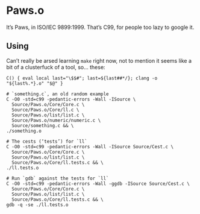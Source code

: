 Paws.o
======
It’s Paws, in ISO/IEC 9899:1999. That’s C99, for people too lazy to google it.

Using
-----
Can’t really be arsed learning `make` right now, not to mention it seems like
a bit of a clusterfuck of a tool, so… these:

    C() { eval local last="\$$#"; last=${last##*/}; clang -o "${last%.*}.o" "$@" }
    
    # `something.c`, an old random example
    C -O0 -std=c99 -pedantic-errors -Wall -ISource \
      Source/Paws.o/Core/Core.c \
      Source/Paws.o/Core/ll.c \
      Source/Paws.o/list/list.c \
      Source/Paws.o/numeric/numeric.c \
      Source/something.c && \
    ./something.o
    
    # The cests (‘tests’) for `ll`
    C -O0 -std=c99 -pedantic-errors -Wall -ISource Source/Cest.c \
      Source/Paws.o/Core/Core.c \
      Source/Paws.o/list/list.c \
      Source/Paws.o/Core/ll.tests.c && \
    ./ll.tests.o
    
    # Run `gdb` against the tests for `ll`
    C -O0 -std=c99 -pedantic-errors -Wall -ggdb -ISource Source/Cest.c \
      Source/Paws.o/Core/Core.c \
      Source/Paws.o/list/list.c \
      Source/Paws.o/Core/ll.tests.c && \
    gdb -q -se ./ll.tests.o
